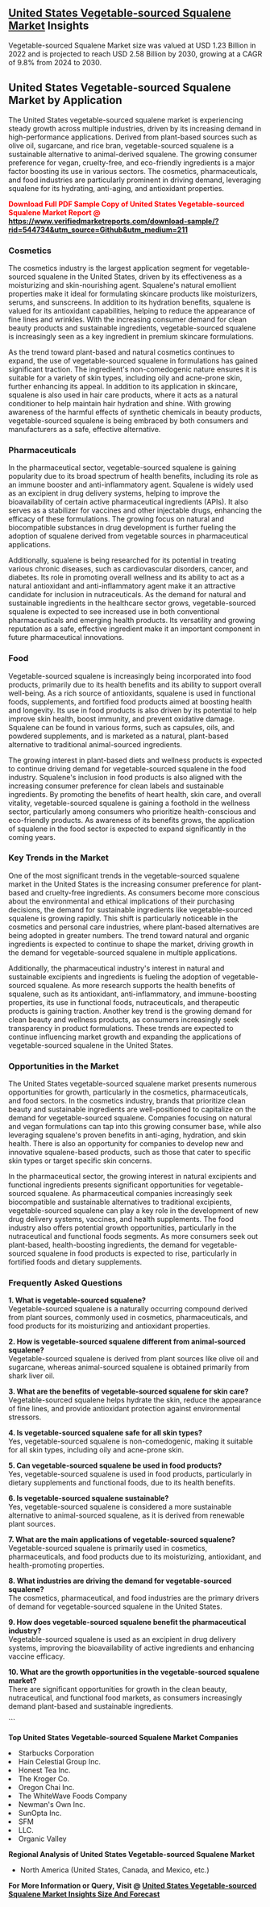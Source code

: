 <h2><a href="https://www.verifiedmarketreports.com/download-sample/?rid=544734&amp;utm_source=Github&amp;utm_medium=211" target="_blank">United States Vegetable-sourced Squalene Market</a> Insights</h2><p>Vegetable-sourced Squalene Market size was valued at USD 1.23 Billion in 2022 and is projected to reach USD 2.58 Billion by 2030, growing at a CAGR of 9.8% from 2024 to 2030.</p><p><h2>United States Vegetable-sourced Squalene Market by Application</h2><p>The United States vegetable-sourced squalene market is experiencing steady growth across multiple industries, driven by its increasing demand in high-performance applications. Derived from plant-based sources such as olive oil, sugarcane, and rice bran, vegetable-sourced squalene is a sustainable alternative to animal-derived squalene. The growing consumer preference for vegan, cruelty-free, and eco-friendly ingredients is a major factor boosting its use in various sectors. The cosmetics, pharmaceuticals, and food industries are particularly prominent in driving demand, leveraging squalene for its hydrating, anti-aging, and antioxidant properties.</p><p><strong><p><span class=""><span style="color: #ff0000;"><strong>Download Full PDF Sample Copy of United States Vegetable-sourced Squalene Market Report</strong> @ </span><a href="https://www.verifiedmarketreports.com/download-sample/?rid=544734&amp;utm_source=Github&amp;utm_medium=211" target="_blank">https://www.verifiedmarketreports.com/download-sample/?rid=544734&amp;utm_source=Github&amp;utm_medium=211</a></span></p></strong></p><h3>Cosmetics</h3><p>The cosmetics industry is the largest application segment for vegetable-sourced squalene in the United States, driven by its effectiveness as a moisturizing and skin-nourishing agent. Squalene's natural emollient properties make it ideal for formulating skincare products like moisturizers, serums, and sunscreens. In addition to its hydration benefits, squalene is valued for its antioxidant capabilities, helping to reduce the appearance of fine lines and wrinkles. With the increasing consumer demand for clean beauty products and sustainable ingredients, vegetable-sourced squalene is increasingly seen as a key ingredient in premium skincare formulations.</p><p>As the trend toward plant-based and natural cosmetics continues to expand, the use of vegetable-sourced squalene in formulations has gained significant traction. The ingredient's non-comedogenic nature ensures it is suitable for a variety of skin types, including oily and acne-prone skin, further enhancing its appeal. In addition to its application in skincare, squalene is also used in hair care products, where it acts as a natural conditioner to help maintain hair hydration and shine. With growing awareness of the harmful effects of synthetic chemicals in beauty products, vegetable-sourced squalene is being embraced by both consumers and manufacturers as a safe, effective alternative.</p><h3>Pharmaceuticals</h3><p>In the pharmaceutical sector, vegetable-sourced squalene is gaining popularity due to its broad spectrum of health benefits, including its role as an immune booster and anti-inflammatory agent. Squalene is widely used as an excipient in drug delivery systems, helping to improve the bioavailability of certain active pharmaceutical ingredients (APIs). It also serves as a stabilizer for vaccines and other injectable drugs, enhancing the efficacy of these formulations. The growing focus on natural and biocompatible substances in drug development is further fueling the adoption of squalene derived from vegetable sources in pharmaceutical applications.</p><p>Additionally, squalene is being researched for its potential in treating various chronic diseases, such as cardiovascular disorders, cancer, and diabetes. Its role in promoting overall wellness and its ability to act as a natural antioxidant and anti-inflammatory agent make it an attractive candidate for inclusion in nutraceuticals. As the demand for natural and sustainable ingredients in the healthcare sector grows, vegetable-sourced squalene is expected to see increased use in both conventional pharmaceuticals and emerging health products. Its versatility and growing reputation as a safe, effective ingredient make it an important component in future pharmaceutical innovations.</p><h3>Food</h3><p>Vegetable-sourced squalene is increasingly being incorporated into food products, primarily due to its health benefits and its ability to support overall well-being. As a rich source of antioxidants, squalene is used in functional foods, supplements, and fortified food products aimed at boosting health and longevity. Its use in food products is also driven by its potential to help improve skin health, boost immunity, and prevent oxidative damage. Squalene can be found in various forms, such as capsules, oils, and powdered supplements, and is marketed as a natural, plant-based alternative to traditional animal-sourced ingredients.</p><p>The growing interest in plant-based diets and wellness products is expected to continue driving demand for vegetable-sourced squalene in the food industry. Squalene's inclusion in food products is also aligned with the increasing consumer preference for clean labels and sustainable ingredients. By promoting the benefits of heart health, skin care, and overall vitality, vegetable-sourced squalene is gaining a foothold in the wellness sector, particularly among consumers who prioritize health-conscious and eco-friendly products. As awareness of its benefits grows, the application of squalene in the food sector is expected to expand significantly in the coming years.</p><h3>Key Trends in the Market</h3><p>One of the most significant trends in the vegetable-sourced squalene market in the United States is the increasing consumer preference for plant-based and cruelty-free ingredients. As consumers become more conscious about the environmental and ethical implications of their purchasing decisions, the demand for sustainable ingredients like vegetable-sourced squalene is growing rapidly. This shift is particularly noticeable in the cosmetics and personal care industries, where plant-based alternatives are being adopted in greater numbers. The trend toward natural and organic ingredients is expected to continue to shape the market, driving growth in the demand for vegetable-sourced squalene in multiple applications.</p><p>Additionally, the pharmaceutical industry's interest in natural and sustainable excipients and ingredients is fueling the adoption of vegetable-sourced squalene. As more research supports the health benefits of squalene, such as its antioxidant, anti-inflammatory, and immune-boosting properties, its use in functional foods, nutraceuticals, and therapeutic products is gaining traction. Another key trend is the growing demand for clean beauty and wellness products, as consumers increasingly seek transparency in product formulations. These trends are expected to continue influencing market growth and expanding the applications of vegetable-sourced squalene in the United States.</p><h3>Opportunities in the Market</h3><p>The United States vegetable-sourced squalene market presents numerous opportunities for growth, particularly in the cosmetics, pharmaceuticals, and food sectors. In the cosmetics industry, brands that prioritize clean beauty and sustainable ingredients are well-positioned to capitalize on the demand for vegetable-sourced squalene. Companies focusing on natural and vegan formulations can tap into this growing consumer base, while also leveraging squalene's proven benefits in anti-aging, hydration, and skin health. There is also an opportunity for companies to develop new and innovative squalene-based products, such as those that cater to specific skin types or target specific skin concerns.</p><p>In the pharmaceutical sector, the growing interest in natural excipients and functional ingredients presents significant opportunities for vegetable-sourced squalene. As pharmaceutical companies increasingly seek biocompatible and sustainable alternatives to traditional excipients, vegetable-sourced squalene can play a key role in the development of new drug delivery systems, vaccines, and health supplements. The food industry also offers potential growth opportunities, particularly in the nutraceutical and functional foods segments. As more consumers seek out plant-based, health-boosting ingredients, the demand for vegetable-sourced squalene in food products is expected to rise, particularly in fortified foods and dietary supplements.</p><h3>Frequently Asked Questions</h3><p><strong>1. What is vegetable-sourced squalene?</strong><br>Vegetable-sourced squalene is a naturally occurring compound derived from plant sources, commonly used in cosmetics, pharmaceuticals, and food products for its moisturizing and antioxidant properties.</p><p><strong>2. How is vegetable-sourced squalene different from animal-sourced squalene?</strong><br>Vegetable-sourced squalene is derived from plant sources like olive oil and sugarcane, whereas animal-sourced squalene is obtained primarily from shark liver oil.</p><p><strong>3. What are the benefits of vegetable-sourced squalene for skin care?</strong><br>Vegetable-sourced squalene helps hydrate the skin, reduce the appearance of fine lines, and provide antioxidant protection against environmental stressors.</p><p><strong>4. Is vegetable-sourced squalene safe for all skin types?</strong><br>Yes, vegetable-sourced squalene is non-comedogenic, making it suitable for all skin types, including oily and acne-prone skin.</p><p><strong>5. Can vegetable-sourced squalene be used in food products?</strong><br>Yes, vegetable-sourced squalene is used in food products, particularly in dietary supplements and functional foods, due to its health benefits.</p><p><strong>6. Is vegetable-sourced squalene sustainable?</strong><br>Yes, vegetable-sourced squalene is considered a more sustainable alternative to animal-sourced squalene, as it is derived from renewable plant sources.</p><p><strong>7. What are the main applications of vegetable-sourced squalene?</strong><br>Vegetable-sourced squalene is primarily used in cosmetics, pharmaceuticals, and food products due to its moisturizing, antioxidant, and health-promoting properties.</p><p><strong>8. What industries are driving the demand for vegetable-sourced squalene?</strong><br>The cosmetics, pharmaceutical, and food industries are the primary drivers of demand for vegetable-sourced squalene in the United States.</p><p><strong>9. How does vegetable-sourced squalene benefit the pharmaceutical industry?</strong><br>Vegetable-sourced squalene is used as an excipient in drug delivery systems, improving the bioavailability of active ingredients and enhancing vaccine efficacy.</p><p><strong>10. What are the growth opportunities in the vegetable-sourced squalene market?</strong><br>There are significant opportunities for growth in the clean beauty, nutraceutical, and functional food markets, as consumers increasingly demand plant-based and sustainable ingredients.</p>```</p><p><strong>Top United States Vegetable-sourced Squalene Market Companies</strong></p><div data-test-id=""><p><li>Starbucks Corporation</li><li> Hain Celestial Group Inc.</li><li> Honest Tea Inc.</li><li> The Kroger Co.</li><li> Oregon Chai Inc.</li><li> The WhiteWave Foods Company</li><li> Newman's Own Inc.</li><li> SunOpta Inc.</li><li> SFM</li><li> LLC.</li><li> Organic Valley</li></p><div><strong>Regional Analysis of&nbsp;United States Vegetable-sourced Squalene Market</strong></div><ul><li dir="ltr"><p dir="ltr">North America&nbsp;(United States, Canada, and Mexico, etc.)</p></li></ul><p><strong>For More Information or Query, Visit @&nbsp;</strong><strong><a href="https://www.verifiedmarketreports.com/product/vegetableaesourced-squalene-market-size-and-forecast/?utm_source=Github&amp;utm_medium=211" target="_blank">United States Vegetable-sourced Squalene Market Insights Size And Forecast</a></strong></p></div>
